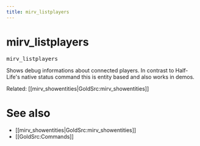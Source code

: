 ```yaml
---
title: mirv_listplayers
---
```


# mirv_listplayers

<tt>mirv_listplayers</tt>

Shows debug informations about connected players.
In contrast to Half-Life's native status command this is entity based and also works in demos.

Related: [[mirv_showentities|GoldSrc:mirv_showentities]]

# See also

* [[mirv_showentities|GoldSrc:mirv_showentities]]
* [[GoldSrc:Commands]]
